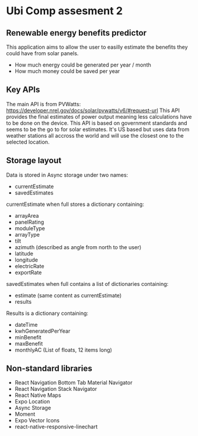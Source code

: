 # Ubi Comp assesment 2

## Renewable energy benefits predictor

This application aims to allow the user to easilly estimate the benefits they could have from solar panels.

- How much energy could be generated per year / month
- How much money could be saved per year

## Key APIs

The main API is from PVWatts: https://developer.nrel.gov/docs/solar/pvwatts/v6/#request-url
This API provides the final estimates of power output meaning less calculations have to be done on the device.
This API is based on government standards and seems to be the go to for solar estimates.
It's US based but uses data from weather stations all accross the world and will use the closest one to the selected location.

## Storage layout

Data is stored in Async storage under two names:

- currentEstimate
- savedEstimates

currentEstimate when full stores a dictionary containing:

- arrayArea
- panelRating
- moduleType
- arrayType
- tilt
- azimuth (described as angle from north to the user)
- latitude
- longitude
- electricRate
- exportRate

savedEstimates when full contains a list of dictionaries containing:

- estimate (same content as currentEstimate)
- results

Results is a dictionary containing:

- dateTime
- kwhGeneratedPerYear
- minBenefit
- maxBenefit
- monthlyAC (List of floats, 12 items long)

## Non-standard libraries

- React Navigation Bottom Tab Material Navigator
- React Navigation Stack Navigator
- React Native Maps
- Expo Location
- Async Storage
- Moment
- Expo Vector Icons
- react-native-responsive-linechart
